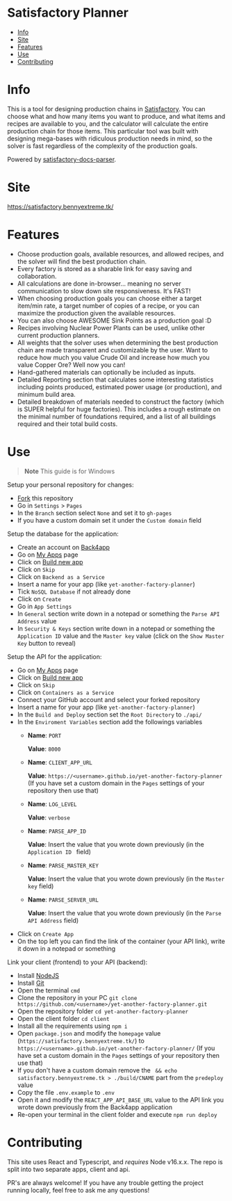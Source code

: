 # Satisfactory Planner
* [Info](#info)
* [Site](#site)
* [Features](#features)
* [Use](#use)
* [Contributing](#contributing)

# Info

This is a tool for designing production chains in [Satisfactory](https://www.satisfactorygame.com/). You can choose what and how many items you want to produce, and what items and recipes are available to you, and the calculator will calculate the entire production chain for those items. This particular tool was built with designing mega-bases with ridiculous production needs in mind, so the solver is fast regardless of the complexity of the production goals.

Powered by [satisfactory-docs-parser](https://github.com/lydianlights/satisfactory-docs-parser).

# Site

https://satisfactory.bennyextreme.tk/

# Features

-   Choose production goals, available resources, and allowed recipes, and the solver will find the best production chain.
-   Every factory is stored as a sharable link for easy saving and collaboration.
-   All calculations are done in-browser... meaning no server communication to slow down site responsiveness. It's FAST!
-   When choosing production goals you can choose either a target item/min rate, a target number of copies of a recipe, or you can maximize the production given the available resources.
-   You can also choose AWESOME Sink Points as a production goal :D
-   Recipes involving Nuclear Power Plants can be used, unlike other current production planners.
-   All weights that the solver uses when determining the best production chain are made transparent and customizable by the user. Want to reduce how much you value Crude Oil and increase how much you value Copper Ore? Well now you can!
-   Hand-gathered materials can optionally be included as inputs.
-   Detailed Reporting section that calculates some interesting statistics including points produced, estimated power usage (or production), and minimum build area.
-   Detailed breakdown of materials needed to construct the factory (which is SUPER helpful for huge factories). This includes a rough estimate on the minimal number of foundations required, and a list of all buildings required and their total build costs.

# Use
> **Note**
> This guide is for Windows

Setup your personal repository for changes:
* [Fork](https://github.com/BennyExtreme/yet-another-factory-planner/fork) this repository
* Go in `Settings` > `Pages`
* In the `Branch` section select `None` and set it to `gh-pages`
* If you have a custom domain set it under the `Custom domain` field

Setup the database for the application:
* Create an account on [Back4app](https://www.back4app.com/)
* Go on [My Apps](https://dashboard.back4app.com/apps) page
* Click on [Build new app](https://dashboard.back4app.com/apps/new)
* Click on `Skip`
* Click on `Backend as a Service`
* Insert a name for your app (like `yet-another-factory-planner`)
* Tick `NoSQL Database` if not already done
* Click on `Create`
* Go in `App Settings`
* In `General` section write down in a notepad or something the `Parse API Address` value
* In `Security & Keys` section write down in a notepad or something the `Application ID` value and the `Master key` value (click on the `Show Master Key` button to reveal)

Setup the API for the application:
* Go on [My Apps](https://dashboard.back4app.com/apps) page
* Click on [Build new app](https://dashboard.back4app.com/apps/new)
* Click on `Skip`
* Click on `Containers as a Service`
* Connect your GitHub account and select your forked repository
* Insert a name for your app (like `yet-another-factory-planner`)
* In the `Build and Deploy` section set the `Root Directory` to `./api/`
* In the `Enviroment Variables` section add the followings variables
  * **Name**: `PORT`

    **Value**: `8000`
  * **Name**: `CLIENT_APP_URL`

    **Value**: `https://<username>.github.io/yet-another-factory-planner` (If you have set a custom domain in the `Pages` settings of your repository then use that)
  * **Name**: `LOG_LEVEL`

    **Value**: `verbose`
  * **Name**: `PARSE_APP_ID`

    **Value**: Insert the value that you wrote down previously (in the `Application ID ` field)
  * **Name**: `PARSE_MASTER_KEY`

    **Value**: Insert the value that you wrote down previously (in the `Master key` field)
  * **Name**: `PARSE_SERVER_URL`

    **Value**: Insert the value that you wrote down previously (in the `Parse API Address` field)
* Click on `Create App`
* On the top left you can find the link of the container (your API link), write it down in a notepad or something

Link your client (frontend) to your API (backend):
* Install [NodeJS](https://nodejs.org/it/download)
* Install [Git](https://git-scm.com/downloads)
* Open the terminal `cmd`
* Clone the repository in your PC `git clone https://github.com/<username>/yet-another-factory-planner.git`
* Open the repository folder `cd yet-another-factory-planner`
* Open the client folder `cd client`
* Install all the requirements using `npm i`
* Open `package.json` and modify the `homepage` value (`https://satisfactory.bennyextreme.tk/`) to `https://<username>.github.io/yet-another-factory-planner/` (If you have set a custom domain in the `Pages` settings of your repository then use that)
* If you don't have a custom domain remove the ` && echo satisfactory.bennyextreme.tk > ./build/CNAME` part from the `predeploy` value
* Copy the file `.env.example` to `.env`
* Open it and modify the `REACT_APP_API_BASE_URL` value to the API link you wrote down previously from the Back4app application
* Re-open your terminal in the client folder and execute `npm run deploy`

# Contributing
This site uses React and Typescript, and *requires* Node v16.x.x. The repo is split into two separate apps, client and api.

PR's are always welcome! If you have any trouble getting the project running locally, feel free to ask me any questions!
